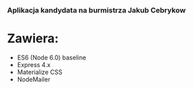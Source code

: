 ### Aplikacja kandydata na burmistrza Jakub Cebrykow ###

# Zawiera:

- ES6 (Node 6.0) baseline
- Express 4.x
- Materialize CSS
- NodeMailer
